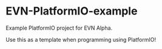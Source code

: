 # EVN-PlatformIO-example

Example PlatformIO project for EVN Alpha.

Use this as a template when programming using PlatformIO!
